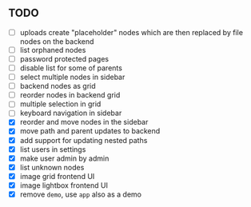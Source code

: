 ## TODO

- [ ] uploads create "placeholder" nodes which are then replaced by file nodes on the backend
- [ ] list orphaned nodes
- [ ] password protected pages
- [ ] disable list for some of parents
- [ ] select multiple nodes in sidebar
- [ ] backend nodes as grid
- [ ] reorder nodes in backend grid
- [ ] multiple selection in grid
- [ ] keyboard navigation in sidebar
- [x] reorder and move nodes in the sidebar
- [x] move path and parent updates to backend
- [x] add support for updating nested paths
- [x] list users in settings
- [x] make user admin by admin
- [x] list unknown nodes
- [x] image grid frontend UI
- [x] image lightbox frontend UI
- [x] remove `demo`, use `app` also as a demo
